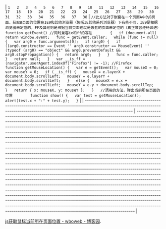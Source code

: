 
| `1  
2  
3  
4  
5  
6  
7  
8  
9  
10  
11  
12  
13  
14  
15  
16  
17  
18  
19  
20  
21  
22  
23  
24  
25  
26  
27  
28  
29  
30  
31  
32  
33  
34  
35  
36  
37  
38` | `//此方法对于嵌套在一个页面A中的B页面，获取B页面的位置在IE9和其他浏览器（包括IE其他系列浏览器）下有些不同，IE9是根据浏览器来定位的，FF及其他则是根据当前页面也就是嵌套的页面来定位的（真正兼容还待改进）　　　　function getEvent() //同时兼容ie和ff的写法        {  
            if (document.all)  
                return window.event;  
            func = getEvent.caller;  
            while (func != null) {  
                var arg0 = func.arguments[0];  
                if (arg0) {  
                    if ((arg0.constructor == Event '' arg0.constructor == MouseEvent) '' (typeof (arg0) == "object" && arg0.preventDefault && arg0.stopPropagation)) {  
                        return arg0;  
                    }  
                }  
                func = func.caller;  
            }  
            return null;  
        }  
        var __is_ff = (navigator.userAgent.indexOf("Firefox") != -1); //Firefox         function getMouseLocation() {  
            var e = getEvent();  
            var mouseX = 0;  
            var mouseY = 0;  
            if (__is_ff) {  
                mouseX = e.layerX + document.body.scrollLeft;  
                mouseY = e.layerY + document.body.scrollLeft;  
            }  
            else {  
                mouseX = e.x + document.body.scrollLeft;  
                mouseY = e.y + document.body.scrollTop;  
            }  
            return { x: mouseX, y: mouseY };  
        }  
        //调用的方法，弹出当前所在页面的位置        function show() {  
            var test = getMouseLocation();  
            alert(test.x + ":" + test.y);  
        }` |
| ------------------------------------------------------------------------------------------------------------------------------------------------------------------------------------ | ----------------------------------------------------------------------------------------------------------------------------------------------------------------------------------------------------------------------------------------------------------------------------------------------------------------------------------------------------------------------------------------------------------------------------------------------------------------------------------------------------------------------------------------------------------------------------------------------------------------------------------------------------------------------------------------------------------------------------------------------------------------------------------------------------------------------------------------------------------------------------------------------------------------------------------------------------------------------------------------------------------------------------------------------------------------------------------------------------------------------------------------------------------------------------------------------------------------------------------------------------------------------------------------------------------------------------------------------------------------------------------------------------------------------------------------------------------------------------------------------------------------------------------------- |


[js获取鼠标当前所在页面位置 - wboweb - 博客园](http://www.cnblogs.com/wangbogo/archive/2012/08/23/2651841.html).


